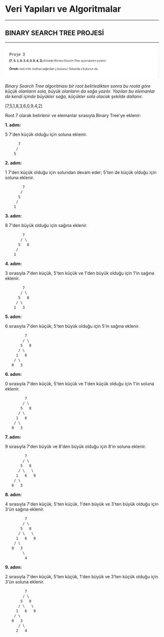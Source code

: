 # Veri Yapıları ve Algoritmalar 
---
## **BINARY SEARCH TREE PROJESİ**
---

![binary-search-tree](/data-structures%26algorithms/binary-search-tree.png)

*Binary Search Tree algoritması bir root belirledikten sonra bu roota göre küçük olanların sola, büyük olanların da sağa yazılır. Yazılan bu elemanlar da kendi içinde büyükler sağa, küçükler sola olacak şekilde dallanır.*

[7,5,1,8,3,6,0,9,4,2]

Root 7 olarak belirlenir ve elemanlar sırasıyla Binary Tree'ye eklenir:

**1. adım:**

5 7'den küçük olduğu için soluna eklenir.
```
      7
     /
    5
```
**2. adım:**

1 7'den küçük olduğu için solundan devam eder; 5'ten de küçük olduğu için soluna eklenir.
```
        7
       /
      5
     /
    1
```
**3. adım:**

8 7'den büyük olduğu için sağına eklenir.
```
        7
       / \
      5   8
     /
    1
```
**4. adım:** 

3 sırasıyla 7'den küçük, 5'ten küçük ve 1'den büyük olduğu için 1'in sağına eklenir.
```
        7
       / \
      5   8
     / \
    1   3
```
**5. adım:**

6 sırasıyla 7'den küçük, 5'ten büyük olduğu için 5'in sağına eklenir.
```
         7
        / \
       5   8
      / \
     1   6
    / \
   0   3
```
**6. adım:** 

 0 sırasıyla 7'den küçük, 5'ten küçük ve 1'den küçük olduğu için 1'in soluna eklenir.
```
         7
        / \
       5   8
      / \  
     1   6  
    / \
   0   3
```
**7. adım:**

9 sırasıyla 7'den büyük ve 8'den büyük olduğu için 8'in soluna eklenir.
```
         7
        / \
       5   8
      / \   \
     1   6   9
    / \
   0   3
```
**8. adım:** 

4 sırasıyla 7'den küçük, 5'ten küçük, 1'den büyük ve 3'ten büyük olduğu için 3'ün sağına eklenir.
```
         7
        / \
       5   8
      / \   \
     1   6   9
    / \
   0   3
        \
         4
```
**9. adım:**

2 sırasıyla 7'den küçük, 5'ten küçük, 1'den büyük ve 3'ten küçük olduğu için 3'ün soluna eklenir.
```
         7
        / \
       5   8
      / \   \
     1   6   9
    / \
   0   3
      / \
     2   4

```
